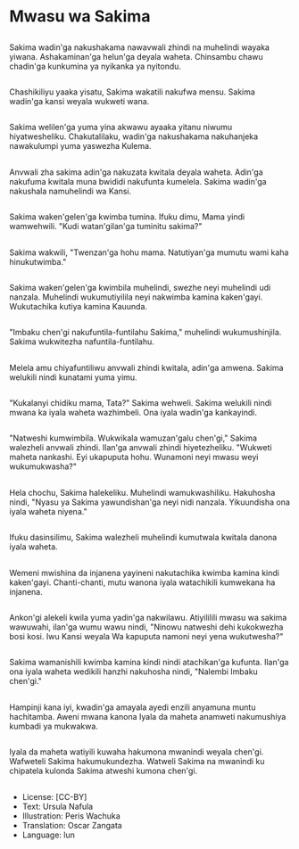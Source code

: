 # Mwasu wa Sakima

##
Sakima wadin'ga nakushakama nawavwali zhindi na muhelindi wayaka yiwana. Ashakaminan'ga helun'ga deyala waheta. Chinsambu chawu chadin'ga kunkumina ya nyikanka ya nyitondu.

##
Chashikiliyu yaaka yisatu, Sakima wakatili nakufwa mensu. Sakima wadin'ga kansi weyala wukweti wana.

##
Sakima welilen'ga yuma yina akwawu ayaaka yitanu niwumu hiyatwesheliku. Chakutalilaku, wadin'ga nakushakama nakuhanjeka nawakulumpi yuma yaswezha Kulema.

##
Anvwali zha sakima adin'ga nakuzata kwitala deyala waheta. Adin'ga nakufuma kwitala muna bwididi nakufunta kumelela. Sakima wadin'ga nakushala namuhelindi wa Kansi.

##
Sakima waken'gelen'ga kwimba tumina. Ifuku dimu, Mama yindi wamwehwili. "Kudi watan'gilan'ga tuminitu sakima?"

##
Sakima wakwili, "Twenzan'ga hohu mama. Natutiyan'ga mumutu wami kaha hinukutwimba."

##
Sakima waken'gelen'ga kwimbila muhelindi, swezhe neyi muhelindi udi nanzala. Muhelindi wukumutiyilila neyi nakwimba kamina kaken'gayi. Wukutachika kutiya kamina Kauunda.

##
"Imbaku chen'gi nakufuntila-funtilahu Sakima," muhelindi wukumushinjila. Sakima wukwitezha nafuntila-funtilahu.

##
Melela amu chiyafuntiliwu anvwali zhindi kwitala, adin'ga amwena. Sakima welukili nindi kunatami yuma yimu.

##
"Kukalanyi chidiku mama, Tata?" Sakima wehweli. Sakima welukili nindi mwana ka iyala waheta wazhimbeli. Ona iyala wadin'ga kankayindi.

##
"Natweshi kumwimbila. Wukwikala wamuzan'galu chen'gi," Sakima walezheli anvwali zhindi. Ilan'ga anvwali zhindi hiyetezheliku. "Wukweti maheta nankashi. Eyi ukapuputa hohu. Wunamoni neyi mwasu weyi wukumukwasha?"

##
Hela chochu, Sakima halekeliku. Muhelindi wamukwashiliku. Hakuhosha nindi, "Nyasu ya Sakima yawundishan'ga neyi nidi nanzala. Yikuundisha ona iyala waheta niyena."

##
Ifuku dasinsilimu, Sakima walezheli muhelindi kumutwala kwitala danona iyala waheta.

##
Wemeni mwishina da injanena yayineni nakutachika kwimba kamina kindi kaken'gayi. Chanti-chanti, mutu wanona iyala watachikili kumwekana ha injanena.

##
Ankon'gi alekeli kwila yuma yadin'ga nakwilawu. Atiyililili mwasu wa sakima wawuwahi, ilan'ga wumu wawu nindi, "Ninowu natweshi dehi kukokwezha bosi kosi. Iwu Kansi weyala Wa kapuputa namoni neyi yena wukutwesha?"

##
Sakima wamanishili kwimba kamina kindi nindi atachikan'ga kufunta. Ilan'ga ona iyala waheta wedikili hanzhi nakuhosha nindi, "Nalembi Imbaku chen'gi."

##
Hampinji kana iyi, kwadin'ga amayala ayedi enzili anyamuna muntu hachitamba. Aweni mwana kanona Iyala da maheta anamweti nakumushiya kumbadi ya mukwakwa.

##
Iyala da maheta watiyili kuwaha hakumona mwanindi weyala chen'gi. Wafweteli Sakima hakumukundezha. Watweli Sakima na mwanindi ku chipatela kulonda Sakima atweshi kumona chen'gi.

##
* License: [CC-BY]
* Text: Ursula Nafula
* Illustration: Peris Wachuka
* Translation: Oscar Zangata
* Language: lun
